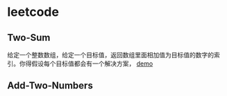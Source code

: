 # leetcode

## Two-Sum
给定一个整数数组，给定一个目标值，返回数组里面相加值为目标值的数字的索引。你得假设每个目标值都会有一个解决方案， [demo](https://github.com/dsky1990/leetcode/blob/master/Two-Sum.md)

## Add-Two-Numbers
